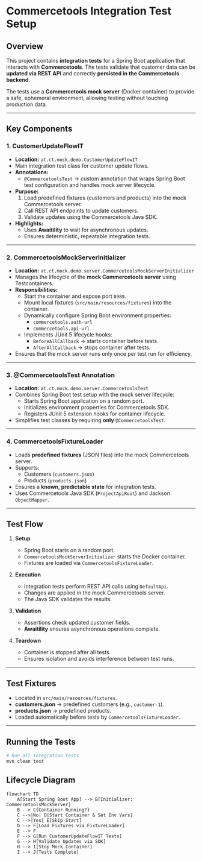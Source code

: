 # Commercetools Integration Test Setup

## Overview

This project contains **integration tests** for a Spring Boot application that interacts with **Commercetools**. The tests validate that customer data can be **updated via REST API** and correctly **persisted in the Commercetools backend**.

The tests use a **Commercetools mock server** (Docker container) to provide a safe, ephemeral environment, allowing testing without touching production data.

---

## Key Components

### 1. **CustomerUpdateFlowIT**

- **Location:** `at.ct.mock.demo.CustomerUpdateFlowIT`
- Main integration test class for customer update flows.
- **Annotations:**
    - `@CommercetoolsTest` → custom annotation that wraps Spring Boot test configuration and handles mock server lifecycle.
- **Purpose:**
    1. Load predefined fixtures (customers and products) into the mock Commercetools server.
    2. Call REST API endpoints to update customers.
    3. Validate updates using the Commercetools Java SDK.
- **Highlights:**
    - Uses **Awaitility** to wait for asynchronous updates.
    - Ensures deterministic, repeatable integration tests.

---

### 2. **CommercetoolsMockServerInitializer**

- **Location:** `at.ct.mock.demo.server.CommercetoolsMockServerInitializer`
- Manages the lifecycle of the **mock Commercetools server** using Testcontainers.
- **Responsibilities:**
    - Start the container and expose port `8989`.
    - Mount local fixtures (`src/main/resources/fixtures`) into the container.
    - Dynamically configure Spring Boot environment properties:
        - `commercetools.auth-url`
        - `commercetools.api-url`
    - Implements JUnit 5 lifecycle hooks:
        - `BeforeAllCallback` → starts container before tests.
        - `AfterAllCallback` → stops container after tests.
- Ensures that the mock server runs only once per test run for efficiency.

---

### 3. **@CommercetoolsTest Annotation**

- **Location:** `at.ct.mock.demo.server.CommercetoolsTest`
- Combines Spring Boot test setup with the mock server lifecycle:
    - Starts Spring Boot application on a random port.
    - Initializes environment properties for Commercetools SDK.
    - Registers JUnit 5 extension hooks for container lifecycle.
- Simplifies test classes by requiring **only** `@CommercetoolsTest`.

---

### 4. **CommercetoolsFixtureLoader**

- Loads **predefined fixtures** (JSON files) into the mock Commercetools server.
- Supports:
    - Customers (`customers.json`)
    - Products (`products.json`)
- Ensures a **known, predictable state** for integration tests.
- Uses Commercetools Java SDK (`ProjectApiRoot`) and Jackson `ObjectMapper`.

---

## Test Flow

1. **Setup**
    - Spring Boot starts on a random port.
    - `CommercetoolsMockServerInitializer` starts the Docker container.
    - Fixtures are loaded via `CommercetoolsFixtureLoader`.

2. **Execution**
    - Integration tests perform REST API calls using `DefaultApi`.
    - Changes are applied in the mock Commercetools server.
    - The Java SDK validates the results.

3. **Validation**
    - Assertions check updated customer fields.
    - **Awaitility** ensures asynchronous operations complete.

4. **Teardown**
    - Container is stopped after all tests.
    - Ensures isolation and avoids interference between test runs.

---

## Test Fixtures

- Located in `src/main/resources/fixtures`.
- **customers.json** → predefined customers (e.g., `customer-1`).
- **products.json** → predefined products.
- Loaded automatically before tests by `CommercetoolsFixtureLoader`.

---

## Running the Tests

```bash
# Run all integration tests
mvn clean test
```

## Lifecycle Diagram

```mermaid
flowchart TD
    A[Start Spring Boot App] --> B[Initializer: CommercetoolsMockServer]
    B --> C{Container Running?}
    C -->|No| D[Start Container & Set Env Vars]
    C -->|Yes| E[Skip Start]
    D --> F[Load Fixtures via FixtureLoader]
    E --> F
    F --> G[Run CustomerUpdateFlowIT Tests]
    G --> H[Validate Updates via SDK]
    H --> I[Stop Mock Container]
    I --> J[Tests Complete]

```
